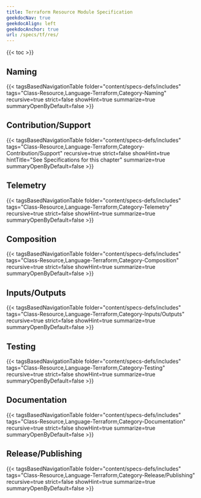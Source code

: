```yaml
---
title: Terraform Resource Module Specification
geekdocNav: true
geekdocAlign: left
geekdocAnchor: true
url: /specs/tf/res/
---
```


{{< toc >}}

## Naming

{{< tagsBasedNavigationTable folder="content/specs-defs/includes" tags="Class-Resource,Language-Terraform,Category-Naming" recursive=true strict=false showHint=true summarize=true summaryOpenByDefault=false >}}

## Contribution/Support

{{< tagsBasedNavigationTable folder="content/specs-defs/includes" tags="Class-Resource,Language-Terraform,Category-Contribution/Support" recursive=true strict=false showHint=true hintTitle="See Specifications for this chapter" summarize=true summaryOpenByDefault=false >}}

## Telemetry

{{< tagsBasedNavigationTable folder="content/specs-defs/includes" tags="Class-Resource,Language-Terraform,Category-Telemetry" recursive=true strict=false showHint=true summarize=true summaryOpenByDefault=false >}}

## Composition

{{< tagsBasedNavigationTable folder="content/specs-defs/includes" tags="Class-Resource,Language-Terraform,Category-Composition" recursive=true strict=false showHint=true summarize=true summaryOpenByDefault=false >}}

## Inputs/Outputs

{{< tagsBasedNavigationTable folder="content/specs-defs/includes" tags="Class-Resource,Language-Terraform,Category-Inputs/Outputs" recursive=true strict=false showHint=true summarize=true summaryOpenByDefault=false >}}

## Testing

{{< tagsBasedNavigationTable folder="content/specs-defs/includes" tags="Class-Resource,Language-Terraform,Category-Testing" recursive=true strict=false showHint=true summarize=true summaryOpenByDefault=false >}}

## Documentation

{{< tagsBasedNavigationTable folder="content/specs-defs/includes" tags="Class-Resource,Language-Terraform,Category-Documentation" recursive=true strict=false showHint=true summarize=true summaryOpenByDefault=false >}}

## Release/Publishing

{{< tagsBasedNavigationTable folder="content/specs-defs/includes" tags="Class-Resource,Language-Terraform,Category-Release/Publishing" recursive=true strict=false showHint=true summarize=true summaryOpenByDefault=false >}}
